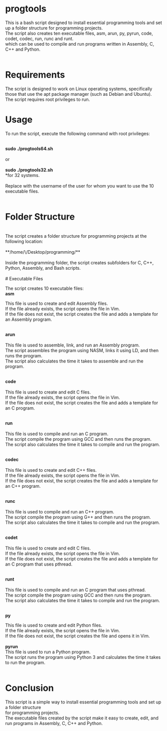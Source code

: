 # progtools

This is a bash script designed to install essential programming tools and set up a folder structure for programming projects.<br>
The script also creates ten executable files, asm, arun, py, pyrun, code, codet, codec, run, runc and runt.<br>
which can be used to compile and run programs written in Assembly, C, C++ and Python.<br><br>

# Requirements

The script is designed to work on Linux operating systems, specifically those that use the apt package manager (such as Debian and Ubuntu).<br>
The script requires root privileges to run.

# Usage

To run the script, execute the following command with root privileges:<br><br>

**sudo ./progtools64.sh <username>**<br><br>
or<br><br>
**sudo ./progtools32.sh <username>**<br>
*for 32 systems.<br><br>
Replace <username> with the username of the user for whom you want to use the 10 executable files.<br><br>

# Folder Structure
<br>
The script creates a folder structure for programming projects at the following location:
<br><br>
**/home/\<username\>/Desktop/programming/**
<br><br>
Inside the programming folder, the script creates subfolders for C, C++, Python, Assembly, and Bash scripts.
<br><br>
# Executable Files

The script creates 10 executable files:
<br>
**asm**<br>

This file is used to create and edit Assembly files.<br>
If the file already exists, the script opens the file in Vim. <br>
If the file does not exist, the script creates the file and adds a template for an Assembly program.<br><br>

**arun**
<br><br>
This file is used to assemble, link, and run an Assembly program.<br>
The script assembles the program using NASM, links it using LD, and then runs the program.<br> 
The script also calculates the time it takes to assemble and run the program.<br><br>


**code**
<br><br>
This file is used to create and edit C files.<br>
If the file already exists, the script opens the file in Vim. <br>
If the file does not exist, the script creates the file and adds a template for an C program.<br><br>


**run**
<br><br>
This file is used to compile and run an C program.<br>
The script compile the program using GCC and then runs the program.<br> 
The script also calculates the time it takes to compile and run the program.<br><br>


**codec**
<br><br>
This file is used to create and edit C++ files.<br>
If the file already exists, the script opens the file in Vim. <br>
If the file does not exist, the script creates the file and adds a template for an C++ program.<br><br>


**runc**
<br><br>
This file is used to compile and run an C++ program.<br>
The script compile the program using G++ and then runs the program.<br> 
The script also calculates the time it takes to compile and run the program.<br><br>


**codet**
<br><br>
This file is used to create and edit C files.<br>
If the file already exists, the script opens the file in Vim. <br>
If the file does not exist, the script creates the file and adds a template for an C program that uses pthread.<br><br>



**runt**
<br><br>
This file is used to compile and run an C program that uses pthread.<br>
The script compile the program using GCC and then runs the program.<br> 
The script also calculates the time it takes to compile and run the program.<br><br>


**py**

This file is used to create and edit Python files. <br>
If the file already exists, the script opens the file in Vim. <br>
If the file does not exist, the script creates the file and opens it in Vim.<br><br>
**pyrun**<br>
This file is used to run a Python program.<br>
The script runs the program using Python 3 and calculates the time it takes to run the program.<br><br>

# Conclusion

This script is a simple way to install essential programming tools and set up a folder structure <br>for programming projects.<br>
The executable files created by the script make it easy to create, edit, and run programs in Assembly, C, C++ and Python.
